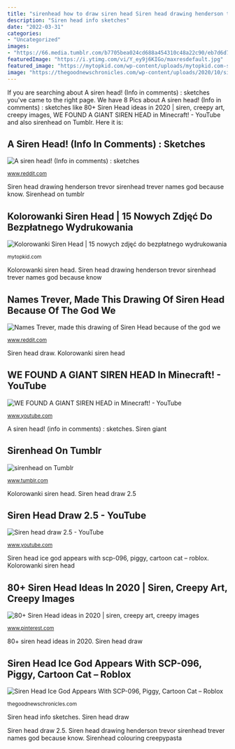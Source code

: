 ```yaml
---
title: "sirenhead how to draw siren head Siren head drawing henderson trevor sirenhead trever names god because know"
description: "Siren head info sketches"
date: "2022-03-31"
categories:
- "Uncategorized"
images:
- "https://66.media.tumblr.com/b7705bea024cd688a454310c48a22c90/eb7d6d73d5e98c07-59/s640x960/6a7081ecf0336790c03e85ba1f213152c104b144.jpg"
featuredImage: "https://i.ytimg.com/vi/Y_ey9j6KIGo/maxresdefault.jpg"
featured_image: "https://mytopkid.com/wp-content/uploads/mytopkid.com-siren-head-3-600x844.jpg"
image: "https://thegoodnewschronicles.com/wp-content/uploads/2020/10/siren-head-ice-god-appears-with-scp-096-piggy-cartoon-cat-roblox-piggy-animation-gv-studio-678x381.jpg"
---
```


If you are searching about A siren head! (Info in comments) : sketches you've came to the right page. We have 8 Pics about A siren head! (Info in comments) : sketches like 80+ Siren Head ideas in 2020 | siren, creepy art, creepy images, WE FOUND A GIANT SIREN HEAD in Minecraft! - YouTube and also sirenhead on Tumblr. Here it is:

## A Siren Head! (Info In Comments) : Sketches

![A siren head! (Info in comments) : sketches](https://i.redd.it/5mb9rmz03tj41.jpg "Kolorowanki siren head")

<small>www.reddit.com</small>

Siren head drawing henderson trevor sirenhead trever names god because know. Sirenhead on tumblr

## Kolorowanki Siren Head | 15 Nowych Zdjęć Do Bezpłatnego Wydrukowania

![Kolorowanki Siren Head | 15 nowych zdjęć do bezpłatnego wydrukowania](https://mytopkid.com/wp-content/uploads/mytopkid.com-siren-head-3-600x844.jpg "Siren head draw")

<small>mytopkid.com</small>

Kolorowanki siren head. Siren head drawing henderson trevor sirenhead trever names god because know

## Names Trever, Made This Drawing Of Siren Head Because Of The God We

![Names Trever, made this drawing of Siren Head because of the god we](https://preview.redd.it/k2ygn6fmv4051.jpg?auto=webp&amp;s=e513ce7bff2eb36aee57c00bbdfb05dfbd258c38 "Siren head ice god appears with scp-096, piggy, cartoon cat – roblox")

<small>www.reddit.com</small>

Siren head draw. Kolorowanki siren head

## WE FOUND A GIANT SIREN HEAD In Minecraft! - YouTube

![WE FOUND A GIANT SIREN HEAD in Minecraft! - YouTube](https://i.ytimg.com/vi/Y_ey9j6KIGo/maxresdefault.jpg "Siren giant")

<small>www.youtube.com</small>

A siren head! (info in comments) : sketches. Siren giant

## Sirenhead On Tumblr

![sirenhead on Tumblr](https://66.media.tumblr.com/b7705bea024cd688a454310c48a22c90/eb7d6d73d5e98c07-59/s640x960/6a7081ecf0336790c03e85ba1f213152c104b144.jpg "Names trever, made this drawing of siren head because of the god we")

<small>www.tumblr.com</small>

Kolorowanki siren head. Siren head draw 2.5

## Siren Head Draw 2.5 - YouTube

![Siren head draw 2.5 - YouTube](https://i.ytimg.com/vi/zFrWFzt1uRM/maxresdefault.jpg "Names trever, made this drawing of siren head because of the god we")

<small>www.youtube.com</small>

Siren head ice god appears with scp-096, piggy, cartoon cat – roblox. Kolorowanki siren head

## 80+ Siren Head Ideas In 2020 | Siren, Creepy Art, Creepy Images

![80+ Siren Head ideas in 2020 | siren, creepy art, creepy images](https://i.pinimg.com/236x/46/da/aa/46daaa4045bfb5c386d7004c63487527.jpg "Sirenhead on tumblr")

<small>www.pinterest.com</small>

80+ siren head ideas in 2020. Siren head draw

## Siren Head Ice God Appears With SCP-096, Piggy, Cartoon Cat – Roblox

![Siren Head Ice God Appears With SCP-096, Piggy, Cartoon Cat – Roblox](https://thegoodnewschronicles.com/wp-content/uploads/2020/10/siren-head-ice-god-appears-with-scp-096-piggy-cartoon-cat-roblox-piggy-animation-gv-studio-678x381.jpg "Siren giant")

<small>thegoodnewschronicles.com</small>

Siren head info sketches. Siren head draw

Siren head draw 2.5. Siren head drawing henderson trevor sirenhead trever names god because know. Sirenhead colouring creepypasta
